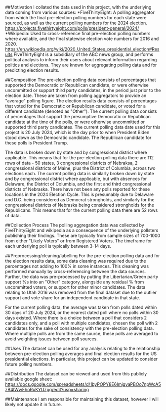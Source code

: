 ##Motivation
I collated the data used in this project, with the underlying data coming from various sources:
*FiveThirtyEight: A polling aggregator from which the final pre-election polling numbers for each state were sourced, as well as the current polling numbers for the 2024 election. https://projects.fivethirtyeight.com/polls/president-general/2024/
*Wikipedia: Used to cross-reference final pre-election polling numbers where available, and the final statewise election vote numbers for 2016 and 2020. https://en.wikipedia.org/wiki/2020_United_States_presidential_election#Results
FiveThirtyEight is a subsidiary of the ABC news group, and performs political analysis to inform their users about relevant information regarding politics and elections. They are known for aggregating polling data and for predicting election results.

##Composition
The pre-election polling data consists of percentages that supported the Democratic or Republican candidate, or were otherwise uncommitted or support third party candidates, in the period just prior to the election date.
These are taken from polling aggregators to provide an "average" polling figure.
The election results data consists of percentages that voted for the Democratic or Republican candidate, or voted for a different candidate (denoted as "Other").
The current polling data consists of percentages that support the presumptive Democratic or Republican candidate at the time of the polls, or were otherwise uncommitted or supported third party candidates.
The current polling data date used for this project is 20 July 2024, which is the day prior to when President Biden stood down as the Democratic candidate. The Republican candidate for these polls is President Trump.

The data is broken down by state and by congressional district where applicable.
This means that for the pre-election polling data there are 112 rows of data - 50 states, 3 congressional districts of Nebraksa, 2 congressional districts of Maine, plus the District of Columbia, across two elections each.
The current polling data is similarly broken down by state and by congressional district where applicable, but with absences for Delaware, the District of Columbia, and the first and third congressional districts of Nebraska.
There have not been any polls reported for these locations in the 2024 Election Cycle. This is presumably due to Delaware and D.C. being considered as Democrat strongholds, and similarly for the congressional districts of Nebraska being considered strongholds for the Republicans.
This means that for the current polling data there are 52 rows of data.

##Collection Process
The polling aggregation data was collected by FiveThirtyEight and wikipedia as a consequence of the underlying pollsters publishing their findings. These are typically from sample sizes of 700-1000 from either "Likely Voters" or from Registered Voters.
The timeframe for each underlying poll is typically between 3-14 days.

##Preprocessing/cleaning/labelling
For the pre-election polling data and for the election results data, some data cleaning was required due to the percentages not adding to 100% in some instances. This cleaning was performed manually by cross-referencing between the data sources.
Further, the data was pre-processed by putting the Libertarian/Green party support %s into an "Other" category, alongside any residual % from uncommitted voters, or support for other minor candidates.
The data relating to Utah 2016 was removed from the final dataset due to the outlier support and vote share for an independent candidate in that state.

For the current polling data, the average was taken from polls dated within 30 days of 20 July 2024, or the nearest dated poll where no polls within 30 days existed.
Where there is a choice between a poll that considers 2 candidates only, and a poll with multiple candidates, chosen the poll with 2 candidates for the sake of consistency with the pre-election polling data.
Where multiple polls are from the same source, these polls are averaged to avoid weighting issues between poll sources.

##Uses
The dataset can be used for any analysis relating to the relationship between pre-election polling averages and final election results for the US presidential elections. In particular, this project can be updated to consider future polling numbers.

##Distribution
The dataset can be viewed and used from this publicly available google sheet: https://docs.google.com/spreadsheets/d/1byPOPY8E6ImigvaPBOo7npWcA5zB4IWwFhoRuKYUzpg/edit?usp=sharing

##Maintenance
I am responsible for maintaining this dataset, however I will likely not update it in future.
